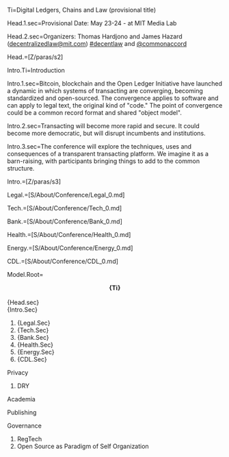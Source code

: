 Ti=Digital Ledgers, Chains and Law (provisional title)

Head.1.sec=Provisional Date:  May 23-24 - at MIT Media Lab

Head.2.sec=Organizers: Thomas Hardjono and James Hazard  (decentralizedlaw@mit.com) <a href="https://twitter.com/search?q=%23decentlaw&src=typd">#decentlaw</a> and <a href="https://twitter.com/CommonAccord">@commonaccord</a> 

Head.=[Z/paras/s2]

Intro.Ti=Introduction

Intro.1.sec=Bitcoin, blockchain and the Open Ledger Initiative have launched a dynamic in which systems of transacting are converging, becoming standardized and open-sourced.  The convergence applies to software and can apply to legal text, the original kind of "code."  The point of convergence could be a common record format and shared "object model".

Intro.2.sec=Transacting will become more rapid and secure.  It could become more democratic, but will disrupt incumbents and institutions.

Intro.3.sec=The conference will explore the techniques, uses and consequences of a transparent transacting platform.  We imagine it as a barn-raising, with participants bringing things to add to the common structure.

Intro.=[Z/paras/s3]

Legal.=[S/About/Conference/Legal_0.md]

Tech.=[S/About/Conference/Tech_0.md]

Bank.=[S/About/Conference/Bank_0.md]

Health.=[S/About/Conference/Health_0.md]

Energy.=[S/About/Conference/Energy_0.md]

CDL.=[S/About/Conference/CDL_0.md]

Model.Root=<center><b>{Ti}</b></center><br>{Head.sec}<br>{Intro.Sec}<ol><li>{Legal.Sec}<li>{Tech.Sec}<li>{Bank.Sec}<li>{Health.Sec}<li>{Energy.Sec}<li>{CDL.Sec}</ol>


Privacy

1. DRY

Academia

Publishing

Governance

1. RegTech
2. Open Source as Paradigm of Self Organization
